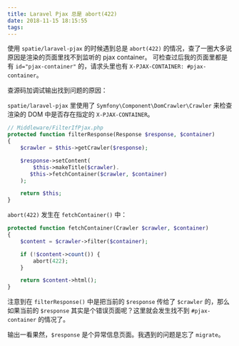 ```yaml
---
title: Laravel Pjax 总是 abort(422)
date: 2018-11-15 18:15:55
tags:
---
```


使用 `spatie/laravel-pjax` 的时候遇到总是 `abort(422)` 的情况，查了一圈大多说原因是渲染的页面里找不到监听的 pjax container。
可检查过后我的页面里都是有 `id="pjax-container"` 的，请求头里也有 `X-PJAX-CONTAINER: #pjax-container`。

查源码加调试输出找到问题的原因：

`spatie/laravel-pjax` 里使用了 `Symfony\Component\DomCrawler\Crawler` 来检查渲染的 DOM 中是否存在指定的 `X-PJAX-CONTAINER`。

```php
// Middleware/FilterIfPjax.php
protected function filterResponse(Response $response, $container)
{
    $crawler = $this->getCrawler($response);

    $response->setContent(
        $this->makeTitle($crawler).
       $this->fetchContainer($crawler, $container)
    );

    return $this;
}
```

`abort(422)` 发生在 `fetchContainer()` 中：

```php
protected function fetchContainer(Crawler $crawler, $container)
{
    $content = $crawler->filter($container);

    if (!$content->count()) {
        abort(422);
    }

    return $content->html();
}
```

注意到在 `filterResponse()` 中是把当前的 `$response` 传给了 `$crawler` 的，那么如果当前的 `$response` 其实是个错误页面呢？这里就会发生找不到 `#pjax-container` 的情况了。

输出一看果然，`$response` 是个异常信息页面。我遇到的问题是忘了 `migrate`。
